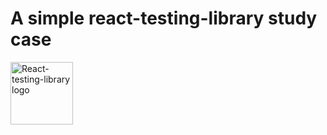 # A simple react-testing-library study case

<img src="https://external-content.duckduckgo.com/iu/?u=https%3A%2F%2Ffrontend-stuff.com%2Fstatic%2F7c857cadee053c761fa7e2ca3ccae895%2F807a7%2Ftesting.jpg&f=1&nofb=1" alt="React-testing-library logo" width="100">
